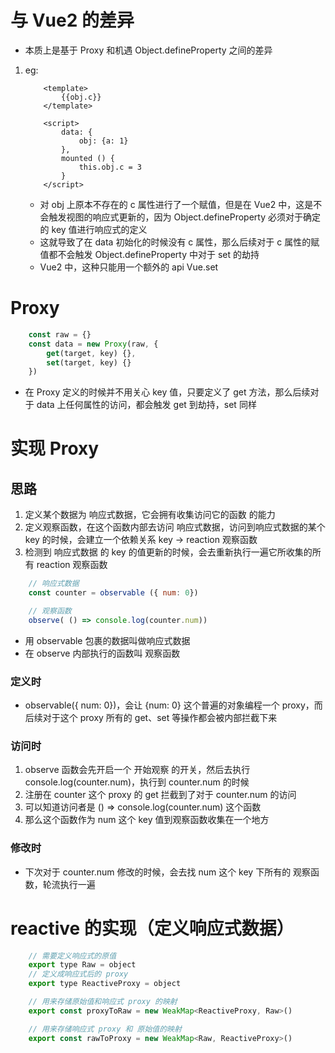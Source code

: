 <!--
 * @Descripttion: 
 * @version: 
 * @Author: Evildoer98
 * @Date: 2021-10-24 12:58:22
 * @LastEditors: Evildoer98
 * @LastEditTime: 2021-10-24 13:22:40
-->


# 与 Vue2 的差异
* 本质上是基于 Proxy 和机遇 Object.defineProperty 之间的差异
1. eg: 
    ```vue
        <template>
            {{obj.c}}
        </template>

        <script>
            data: {
                obj: {a: 1}
            },
            mounted () {
                this.obj.c = 3
            } 
        </script>
    ```
    * 对 obj 上原本不存在的 c 属性进行了一个赋值，但是在 Vue2 中，这是不会触发视图的响应式更新的，因为 Object.defineProperty 必须对于确定的 key 值进行响应式的定义
    * 这就导致了在 data 初始化的时候没有 c 属性，那么后续对于 c 属性的赋值都不会触发 Object.defineProperty 中对于 set 的劫持
    * Vue2 中，这种只能用一个额外的 api Vue.set 

# Proxy
```js
    const raw = {}
    const data = new Proxy(raw, {
        get(target, key) {},
        set(target, key) {}
    })
```
* 在 Proxy 定义的时候并不用关心 key 值，只要定义了 get 方法，那么后续对于 data 上任何属性的访问，都会触发 get 到劫持，set 同样

# 实现 Proxy 
## 思路
1. 定义某个数据为 响应式数据，它会拥有收集访问它的函数 的能力
2. 定义观察函数，在这个函数内部去访问 响应式数据，访问到响应式数据的某个 key 的时候，会建立一个依赖关系 key -> reaction 观察函数
3. 检测到 响应式数据 的 key 的值更新的时候，会去重新执行一遍它所收集的所有 reaction 观察函数
```js
    // 响应式数据
    const counter = observable ({ num: 0})

    // 观察函数
    observe( () => console.log(counter.num))
```
* 用 observable 包裹的数据叫做响应式数据
* 在 observe 内部执行的函数叫 观察函数

### 定义时
* observable({ num: 0})，会让 {num: 0} 这个普遍的对象编程一个 proxy，而后续对于这个 proxy 所有的 get、set 等操作都会被内部拦截下来

### 访问时
1. observe 函数会先开启一个 开始观察 的开关，然后去执行 console.log(counter.num)，执行到 counter.num 的时候
2. 注册在 counter 这个 proxy 的 get 拦截到了对于 counter.num 的访问
3. 可以知道访问者是 () => console.log(counter.num) 这个函数
4. 那么这个函数作为 num 这个 key 值到观察函数收集在一个地方

### 修改时
* 下次对于 counter.num 修改的时候，会去找 num 这个 key 下所有的 观察函数，轮流执行一遍

# reactive 的实现（定义响应式数据）
```js
    // 需要定义响应式的原值
    export type Raw = object
    // 定义成响应式后的 proxy
    export type ReactiveProxy = object

    // 用来存储原始值和响应式 proxy 的映射
    export const proxyToRaw = new WeakMap<ReactiveProxy, Raw>()

    // 用来存储响应式 proxy 和 原始值的映射
    export const rawToProxy = new WeakMap<Raw, ReactiveProxy>()

    



```
